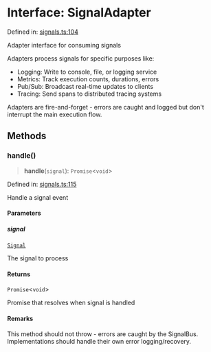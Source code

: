 # Interface: SignalAdapter

Defined in: [signals.ts:104](https://github.com/happyvertical/smrt/blob/71a16025d52b026725fd522a392015e67e1d6489/packages/types/src/signals.ts#L104)

Adapter interface for consuming signals

Adapters process signals for specific purposes like:
- Logging: Write to console, file, or logging service
- Metrics: Track execution counts, durations, errors
- Pub/Sub: Broadcast real-time updates to clients
- Tracing: Send spans to distributed tracing systems

Adapters are fire-and-forget - errors are caught and logged
but don't interrupt the main execution flow.

## Methods

### handle()

> **handle**(`signal`): `Promise`\<`void`\>

Defined in: [signals.ts:115](https://github.com/happyvertical/smrt/blob/71a16025d52b026725fd522a392015e67e1d6489/packages/types/src/signals.ts#L115)

Handle a signal event

#### Parameters

##### signal

[`Signal`](Signal.md)

The signal to process

#### Returns

`Promise`\<`void`\>

Promise that resolves when signal is handled

#### Remarks

This method should not throw - errors are caught by the SignalBus.
Implementations should handle their own error logging/recovery.
